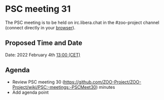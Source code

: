# PSC meeting 31

The PSC meeting is to be held on irc.libera.chat in the #zoo-project channel (connect directly in your [browser](https://web.libera.chat/#zoo-project)).

## Proposed Time and Date

Date: 2022 February 4th [13:00 (CET)](https://www.timeanddate.com/worldclock/fixedtime.html?year=2022&month=02&day=04&hour=12&min=0&sec=0&msg=ZOO-Project+PSC+Meeting)

## Agenda

* Review PSC meeting 30 (https://github.com/ZOO-Project/ZOO-Project/wiki/PSC:-meetings:-PSCMeet30) minutes
* Add agenda point
